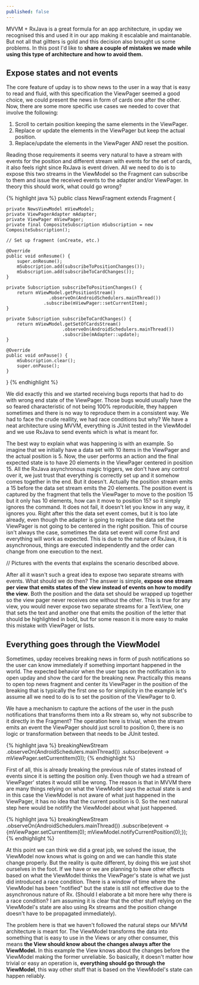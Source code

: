 ```yaml
---
published: false
---
```


MVVM + RxJava is a great formula for an app architecture, in upday we recognised this and used it in our app making it escalable and maintanable. But not all that giltters is gold and this decision also brought us some problems. In this post I'd like to **share a couple of mistakes we made while using this type of architecture and how to avoid them.**

## Expose states and not events

The core feature of upday is to show news to the user in a way that is easy to read and fluid, with this specification the ViewPager seemed a good choice, we could present the news in form of cards one after the other. Now, there are some more specific use cases we needed to cover that involve the following:
1. Scroll to certain position keeping the same elements in the ViewPager.
2. Replace or update the elements in the ViewPager but keep the actual position.
3. Replace/update the elements in the ViewPager AND reset the position.

Reading those requirements it seems very natural to have a stream with events for the position and different stream with events for the set of cards, it also feels right since RxJava is event driven. All we need to do is to expose this two streams in the ViewModel so the Fragment can subscribe to them and issue the received events to the adapter and/or ViewPager. In theory this should work, what could go wrong?

{% highlight java %}
public class NewsFragment extends Fragment {

    private NewsViewModel mViewModel;
    private ViewPagerAdapter mAdapter;
    private ViewPager mViewPager;
    private final CompositeSubscription mSubscription = new CompositeSubscription();
    
    // Set up fragment (onCreate, etc.)

    @Override
    public void onResume() {
        super.onResume();
        mSubscription.add(subscribeToPositionChanges());
        mSubscription.add(subscribeToCardChanges());
    }
    
    private Subscription subscribeToPositionChanges() {
        return mViewModel.getPositionStream()
                  	.observeOn(AndroidSchedulers.mainThread())
                  .subscribe(mViewPager::setCurrentItem);
    }
    
    private Subscription subscribeToCardChanges() {
        return mViewModel.getSetOfCardsStream()
                         .observeOn(AndroidSchedulers.mainThread())
                         .subscribe(mAdapter::update);
    }

    @Override
    public void onPause() {
        mSubscription.clear();
        super.onPause();
    }
}
{% endhighlight %}

We did exactly this and we started receiving bugs reports that had to do with wrong end state of the ViewPager. Those bugs would usually have the so feared characteristic of not being 100% reproducible, they happen sometimes and there is no way to reproduce them in a consistent way. We had to face the crude reallity, we had race conditions but why? We have a neat architecture using MVVM, everything is JUnit tested in the ViewModel and we use RxJava to send events which is what is meant for.

The best way to explain what was happening is with an example. So imagine that we initially have a data set with 10 items in the ViewPager and the actual position is 5. Now, the user performs an action and the final expected state is to have 20 elements in the ViewPager centered in position 15. All the RxJava asynchronous magic triggers, we don't have any control over it, we just trust that everything is correctly set up and it somehow comes together in the end. But it doesn't. Actually the position stream emits a 15 before the data set stream emits the 20 elements. The position event is captured by the fragment that tells the ViewPager to move to the position 15 but it only has 10 elements, how can it move to position 15? so it simply ignores the command. It does not fail, it doesn't let you know in any way, it ignores you. Right after this the data set event comes, but it is too late already, even though the adapter is going to replace the data set the ViewPager is not going to be centered in the right position. This of course isn't always the case, sometimes the data set event will come first and everything will work as expected. This is due to the nature of RxJava, it is asynchronous, things are executed independently and the order can change from one execution to the next.

// Pictures with the events that explains the scenario described above.

After all it wasn't such a great idea to expose two separate streams with events. What should we do then? The answer is simple, **expose one stream per view that emits states of the view instead of events on how to modify the view**. Both the position and the data set should be wrapped up together so the view pager never receives one without the other. This is true for any view, you would never expose two separate streams for a TextView, one that sets the text and another one that emits the position of the letter that should be highlighted in bold, but for some reason it is more easy to make this mistake with ViewPager or lists.

## Everything goes through the ViewModel

Sometimes, upday receives breaking news in form of push notifications so the user can know immediately if something important happened in the world. The expected behavior when the user taps on the notification is to open upday and show the card for the breaking new. Practically this means to open top news fragment and center its ViewPager in the position of the breaking that is typically the first one so for simplicity in the example let's assume all we need to do is to set the position of the ViewPager to 0.

We have a mechanism to capture the actions of the user in the push notifications that transforms them into a Rx stream so, why not subscribe to it directly in the Fragment? The operation here is trivial, when the stream emits an event the ViewPager should just scroll to position 0, there is no logic or transformation between that needs to be JUnit tested.

{% highlight java %}
breakingNewStream
	.observeOn(AndroidSchedulers.mainThread())
    .subscribe(event -> mViewPager.setCurrentItem(0));
{% endhighlight %}

First of all, this is already breaking the previous rule of states instead of events since it is setting the position only. Even though we had a stream of ViewPager' states it would still be wrong. The reason is that in MVVM there are many things relying on what the ViewModel says the actual state is and in this case the ViewModel is not aware of what just happened in the ViewPager, it has no idea that the current position is 0. So the next natural step here would be notifify the ViewModel about what just happened.

{% highlight java %}
breakingNewStream
	.observeOn(AndroidSchedulers.mainThread())
    .subscribe(event -> {mViewPager.setCurrentItem(0);
    					 mViewModel.notifyCurrentPosition(0);});
{% endhighlight %}

At this point we can think we did a great job, we solved the issue, the ViewModel now knows what is going on and we can handle this state change properly. But the reality is quite different, by doing this we just shot ourselves in the foot. If we have or we are planning to have other  effects based on what the ViewModel thinks the ViewPager's state is what we just did introduced a race condition. There is a window of time where the ViewModel has been "notified" but the state is still not effective due to the asynchronous nature of Rx. (Should I elaborate a bit more here why there is a race condition? I am assuming it is clear that the other stuff relying on the ViewModel's state are also using Rx streams and the position change doesn't have to be propagated immediately).

The problem here is that we haven't followed the natural steps our MVVM architecture is meant for. The ViewModel transforms the data into something that is easy to use in the Views or any other consumer, this means **the View should know about the changes always after the ViewModel.** In this example the View knows about the changes before the ViewModel making the former unreliable. So basically, it doesn't matter how trivial or easy an operation is, **everything should go through the ViewModel**, this way other stuff that is based on the ViewModel's state can happen reliably.

